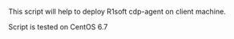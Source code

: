 This script will help to deploy R1soft cdp-agent on client machine.

Script is tested on CentOS 6.7

